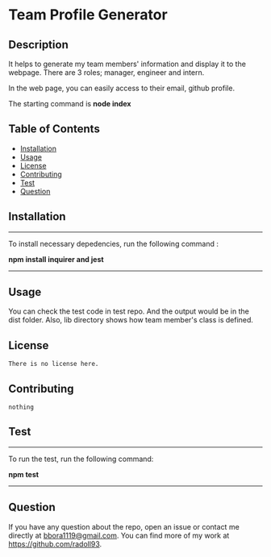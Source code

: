 
  
# Team Profile Generator
  
 


## Description 

It helps to generate my team members' information and display it to the webpage.
There are 3 roles; manager, engineer and intern.

In the web page, you can easily access to their email, github profile.

The starting command is **node index**




## Table of Contents 

- [Installation](#Installation)
- [Usage](#Usage)
- [License](#License)
- [Contributing](#Contributing)
- [Test](#Test)
- [Question](#Question)




## Installation

  ---
  To install necessary depedencies, run the following command :
  
  **npm install inquirer and jest**

  ---



## Usage

  You can check the test code in test repo. And the output would be in the dist folder. Also, lib directory shows how team member's class is defined.



## License

    There is no license here.
    

## Contributing

    nothing



## Test

  ---
  To run the test, run the following command:
  
  **npm test**

  ---

  

## Question

If you have any question about the repo, open an issue or contact me directly at bbora1119@gmail.com. You can find more of my work at https://github.com/radoll93.





  